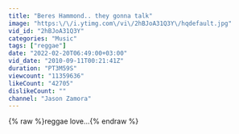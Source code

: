 ```yaml
---
title: "Beres Hammond.. they gonna talk"
image: "https:\/\/i.ytimg.com\/vi\/2hBJoA31Q3Y\/hqdefault.jpg"
vid_id: "2hBJoA31Q3Y"
categories: "Music"
tags: ["reggae"]
date: "2022-02-20T06:49:00+03:00"
vid_date: "2010-09-11T00:21:41Z"
duration: "PT3M59S"
viewcount: "11359636"
likeCount: "42705"
dislikeCount: ""
channel: "Jason Zamora"
---
```

{% raw %}reggae love...{% endraw %}
